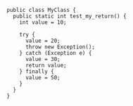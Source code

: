     public class MyClass {
      public static int test_my_return() {
        int value = 10;
    
        try {
          value = 20;
          throw new Exception();
        } catch (Exception e) {
          value = 30;
          return value;  
        } finally {
          value = 50;
        }
      }
    }
```